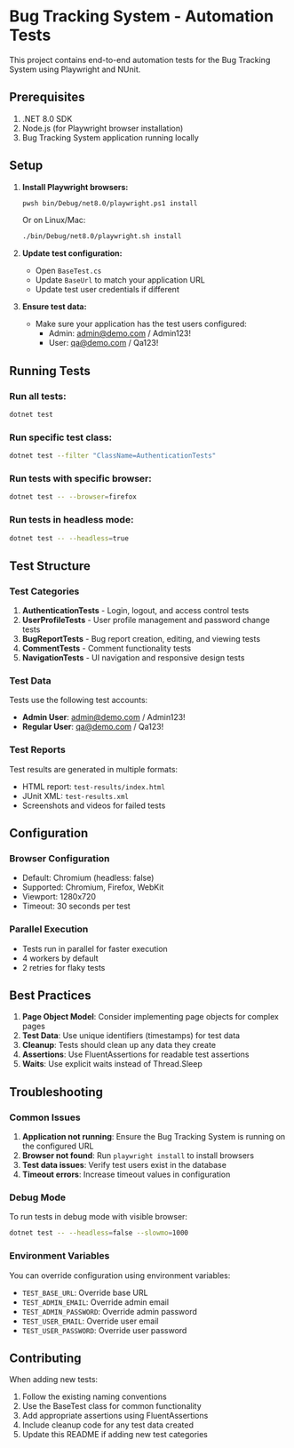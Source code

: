 # Bug Tracking System - Automation Tests

This project contains end-to-end automation tests for the Bug Tracking System using Playwright and NUnit.

## Prerequisites

1. .NET 8.0 SDK
2. Node.js (for Playwright browser installation)
3. Bug Tracking System application running locally

## Setup

1. **Install Playwright browsers:**
   ```bash
   pwsh bin/Debug/net8.0/playwright.ps1 install
   ```
   
   Or on Linux/Mac:
   ```bash
   ./bin/Debug/net8.0/playwright.sh install
   ```

2. **Update test configuration:**
   - Open `BaseTest.cs`
   - Update `BaseUrl` to match your application URL
   - Update test user credentials if different

3. **Ensure test data:**
   - Make sure your application has the test users configured:
     - Admin: admin@demo.com / Admin123!
     - User: qa@demo.com / Qa123!

## Running Tests

### Run all tests:
```bash
dotnet test
```

### Run specific test class:
```bash
dotnet test --filter "ClassName=AuthenticationTests"
```

### Run tests with specific browser:
```bash
dotnet test -- --browser=firefox
```

### Run tests in headless mode:
```bash
dotnet test -- --headless=true
```

## Test Structure

### Test Categories

1. **AuthenticationTests** - Login, logout, and access control tests
2. **UserProfileTests** - User profile management and password change tests
3. **BugReportTests** - Bug report creation, editing, and viewing tests
4. **CommentTests** - Comment functionality tests
5. **NavigationTests** - UI navigation and responsive design tests

### Test Data

Tests use the following test accounts:
- **Admin User**: admin@demo.com / Admin123!
- **Regular User**: qa@demo.com / Qa123!

### Test Reports

Test results are generated in multiple formats:
- HTML report: `test-results/index.html`
- JUnit XML: `test-results.xml`
- Screenshots and videos for failed tests

## Configuration

### Browser Configuration
- Default: Chromium (headless: false)
- Supported: Chromium, Firefox, WebKit
- Viewport: 1280x720
- Timeout: 30 seconds per test

### Parallel Execution
- Tests run in parallel for faster execution
- 4 workers by default
- 2 retries for flaky tests

## Best Practices

1. **Page Object Model**: Consider implementing page objects for complex pages
2. **Test Data**: Use unique identifiers (timestamps) for test data
3. **Cleanup**: Tests should clean up any data they create
4. **Assertions**: Use FluentAssertions for readable test assertions
5. **Waits**: Use explicit waits instead of Thread.Sleep

## Troubleshooting

### Common Issues

1. **Application not running**: Ensure the Bug Tracking System is running on the configured URL
2. **Browser not found**: Run `playwright install` to install browsers
3. **Test data issues**: Verify test users exist in the database
4. **Timeout errors**: Increase timeout values in configuration

### Debug Mode

To run tests in debug mode with visible browser:
```bash
dotnet test -- --headless=false --slowmo=1000
```

### Environment Variables

You can override configuration using environment variables:
- `TEST_BASE_URL`: Override base URL
- `TEST_ADMIN_EMAIL`: Override admin email
- `TEST_ADMIN_PASSWORD`: Override admin password
- `TEST_USER_EMAIL`: Override user email
- `TEST_USER_PASSWORD`: Override user password

## Contributing

When adding new tests:
1. Follow the existing naming conventions
2. Use the BaseTest class for common functionality
3. Add appropriate assertions using FluentAssertions
4. Include cleanup code for any test data created
5. Update this README if adding new test categories